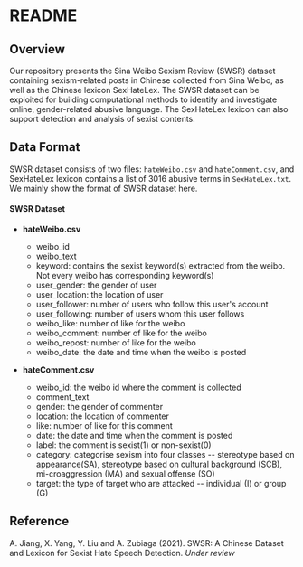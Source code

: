 # README

## Overview

Our repository presents the Sina Weibo Sexism Review (SWSR) dataset containing sexism-related posts in Chinese collected from Sina Weibo, as well as the Chinese lexicon SexHateLex. The SWSR dataset can be exploited for building computational methods to identify and investigate online, gender-related abusive language. The SexHateLex lexicon can also support detection and analysis of sexist contents.


## Data Format

SWSR dataset consists of two files:  `hateWeibo.csv` and `hateComment.csv`, and SexHateLex lexicon contains a list of 3016 abusive terms in `SexHateLex.txt`. We mainly show the format of SWSR dataset here.

#### SWSR Dataset

* **hateWeibo.csv**

    * weibo_id
    * weibo_text
    * keyword: contains  the  sexist  keyword(s)  extracted  from  the weibo. Not every weibo has corresponding keyword(s) 
    * user_gender: the gender of user
    * user_location: the location of user
    * user_follower: number of users who follow this user's account
    * user_following: number of users whom this user follows
    * weibo_like: number of like for the weibo
    * weibo_comment: number of like for the weibo
    * weibo_repost: number of like for the weibo
    * weibo_date: the date and time when the weibo is posted
                

* **hateComment.csv**

    * weibo_id: the weibo id where the comment is collected
    * comment_text
    * gender: the gender of commenter
    * location: the location of commenter
    * like: number of like for this comment
    * date: the date and time when the comment is posted
    * label: the comment is sexist(1) or non-sexist(0)
    * category: categorise sexism into four classes -- stereotype based on appearance(SA), stereotype based on cultural background (SCB), mi-croaggression (MA) and sexual offense (SO)
    * target:  the type of target who are attacked -- individual (I) or group (G)

## Reference

A. Jiang, X. Yang, Y. Liu and A. Zubiaga (2021). SWSR: A Chinese Dataset and Lexicon for Sexist Hate Speech Detection. *Under review*

   
   




